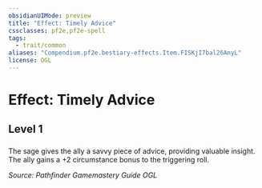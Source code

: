 ```yaml
---
obsidianUIMode: preview
title: "Effect: Timely Advice"
cssclasses: pf2e,pf2e-spell
tags:
  - trait/common
aliases: "Compendium.pf2e.bestiary-effects.Item.FISKjI7bal26AnyL"
license: OGL
---
```

# Effect: Timely Advice
## Level 1
### 






The sage gives the ally a savvy piece of advice, providing valuable insight. The ally gains a +2 circumstance bonus to the triggering roll.

*Source: Pathfinder Gamemastery Guide*
*OGL*